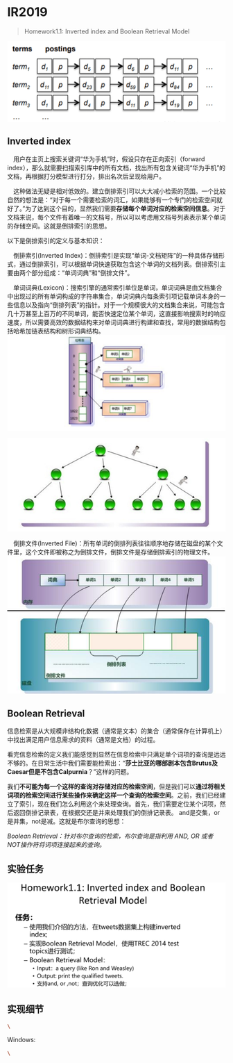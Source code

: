 # IR2019
> Homework1.1: Inverted index and Boolean Retrieval Model



![](./report_img/image2.png)

## Inverted index

&emsp;用户在主页上搜索关键词“华为手机”时，假设只存在正向索引（forward index），那么就需要扫描索引库中的所有文档，找出所有包含关键词“华为手机”的文档，再根据打分模型进行打分，排出名次后呈现给用户。<br>

&emsp;这种做法无疑是相对低效的。建立倒排索引可以大大减小检索的范围。一个比较自然的想法是：“对于每一个需要检索的词汇，如果能够有一个专门的检索空间就好了。”为了达到这个目的，显然我们需要**存储每个单词对应的检索空间信息**。对于文档来说，每个文件有着唯一的文档号，所以可以考虑用文档号列表表示某个单词的存储空间。这就是倒排索引的思想。<br>

以下是倒排索引的定义与基本知识：

&emsp;倒排索引(Inverted Index)：倒排索引是实现“单词-文档矩阵”的一种具体存储形式，通过倒排索引，可以根据单词快速获取包含这个单词的文档列表。倒排索引主要由两个部分组成：“单词词典”和“倒排文件”。

&emsp;单词词典(Lexicon)：搜索引擎的通常索引单位是单词，单词词典是由文档集合中出现过的所有单词构成的字符串集合，单词词典内每条索引项记载单词本身的一些信息以及指向“倒排列表”的指针。对于一个规模很大的文档集合来说，可能包含几十万甚至上百万的不同单词，能否快速定位某个单词，这直接影响搜索时的响应速度，所以需要高效的数据结构来对单词词典进行构建和查找，常用的数据结构包括哈希加链表结构和树形词典结构。
![哈希加链表](./report_img/image5.png)

![B+树](./report_img/image6.png)

&emsp;倒排文件(Inverted File)：所有单词的倒排列表往往顺序地存储在磁盘的某个文件里，这个文件即被称之为倒排文件，倒排文件是存储倒排索引的物理文件。
![](./report_img/image4.png)
## Boolean Retrieval
信息检索是从大规模非结构化数据（通常是文本）的集合（通常保存在计算机上）中找出满足用户信息需求的资料（通常是文档）的过程。

看完信息检索的定义我们能感觉到显然在信息检索中只满足单个词项的查询是远远不够的。在日常生活中我们需要能检索出：“**莎士比亚的哪部剧本包含Brutus及Caesar但是不包含Calpurnia**？”这样的问题。

我们**不可能为每一个这样的查询对存储对应的检索空间**，但是我们可以**通过将相关词项的检索空间进行某些操作来确定这样一个查询的检索空间**。之前，我们已经建立了索引，现在我们怎么利用这个来处理查询。首先，我们需要定位某个词项，然后返回倒排记录表，在根据交还是并来处理我们的倒排记录表。
and是交集，or是并集，not是减。这就是布尔查询的思想：

*Boolean Retrieval：针对布尔查询的检索，布尔查询是指利用 AND, OR 或者 NOT操作符将词项连接起来的查询。*
## 实验任务
![](./report_img/image7.png)

## 实现细节

```sh
\
```

Windows:

```sh
\
```
